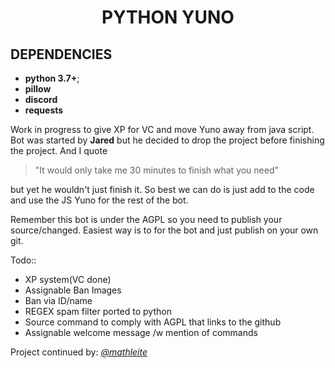 <h1 align="center">PYTHON YUNO</h1>

## DEPENDENCIES
* **python 3.7+**;
* **pillow**
* **discord**
* **requests**

Work in progress to give XP for VC and move Yuno away from java script.
Bot was started by **Jared** but he decided to drop the project
before finishing the project. And I quote
>"It would only take me 30 minutes to finish what you need"

but yet he wouldn't just finish it. So best we can do is just add to the code and use the JS Yuno for the rest of the bot.

Remember this bot is under the AGPL so you need to publish your source/changed. Easiest way is to for the bot and just publish
on your own git.

Todo::
* XP system(VC done)
* Assignable Ban Images
* Ban via ID/name
* REGEX spam filter ported to python
* Source command to comply with AGPL that links to the github
* Assignable welcome message /w mention of commands

Project continued by: *[@mathleite](https://github.com/mathleite)*
